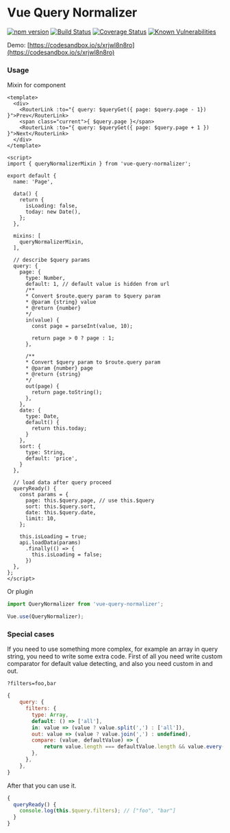 # Vue Query Normalizer

[![npm version](https://badge.fury.io/js/vue-query-normalizer.svg)](https://www.npmjs.com/package/vue-query-normalizer)
[![Build Status](https://travis-ci.com/dmitriytat/vue-query-normalizer.svg?branch=master)](https://travis-ci.com/dmitriytat/vue-query-normalizer)
[![Coverage Status](https://coveralls.io/repos/github/dmitriytat/vue-query-normalizer/badge.svg?branch=master)](https://coveralls.io/github/dmitriytat/vue-query-normalizer?branch=master)
[![Known Vulnerabilities](https://snyk.io/test/github/dmitriytat/vue-query-normalizer/badge.svg?targetFile=package.json)](https://snyk.io/test/github/dmitriytat/vue-query-normalizer?targetFile=package.json)

Demo: [https://codesandbox.io/s/xrjwl8n8ro](https://codesandbox.io/s/xrjwl8n8ro)

### Usage

Mixin for component

```vue
<template>
  <div>
    <RouterLink :to="{ query: $queryGet({ page: $query.page - 1}) }">Prev</RouterLink>
    <span class="current">{ $query.page }</span>
    <RouterLink :to="{ query: $queryGet({ page: $query.page + 1 }) }">Next</RouterLink>
  </div>
</template>

<script>
import { queryNormalizerMixin } from 'vue-query-normalizer';

export default {
  name: 'Page',

  data() {
    return {
      isLoading: false,
      today: new Date(),
    };
  },

  mixins: [
    queryNormalizerMixin,
  ],

  // describe $query params
  query: {
    page: {
      type: Number,
      default: 1, // default value is hidden from url
      /**
      * Convert $route.query param to $query param
      * @param {string} value
      * @return {number}
      */
      in(value) {
        const page = parseInt(value, 10);

        return page > 0 ? page : 1;
      },

      /**
      * Convert $query param to $route.query param
      * @param {number} page
      * @return {string}
      */
      out(page) {
        return page.toString();
      },
    },
    date: {
      type: Date,
      default() {
        return this.today;
      }
    },
    sort: {
      type: String,
      default: 'price',
    }
  },

  // load data after query proceed
  queryReady() {
    const params = {
      page: this.$query.page, // use this.$query
      sort: this.$query.sort,
      date: this.$query.date,
      limit: 10,
    };

    this.isLoading = true;
    api.loadData(params)
      .finally(() => {
        this.isLoading = false;
      })
  },
};
</script>

```

Or plugin

```js
import QueryNormalizer from 'vue-query-normalizer';

Vue.use(QueryNormalizer);
```

### Special cases

If you need to use something more complex, for example an array in query string, you need to write some extra code. First of all you need write custom comparator for default value detecting, and also you need custom in and out.

`?filters=foo,bar`

```js
{
    query: {
      filters: {
        type: Array,
        default: () => ['all'],
        in: value => (value ? value.split(',') : ['all']),
        out: value => (value ? value.join(',') : undefined),
        compare: (value, defaultValue) => {
            return value.length === defaultValue.length && value.every(item => defaultValue.includes(item));
        },
      },
    },
}
```

After that you can use it.

```js
{
  queryReady() {
    console.log(this.$query.filters); // ["foo", "bar"]
  }
}
```
